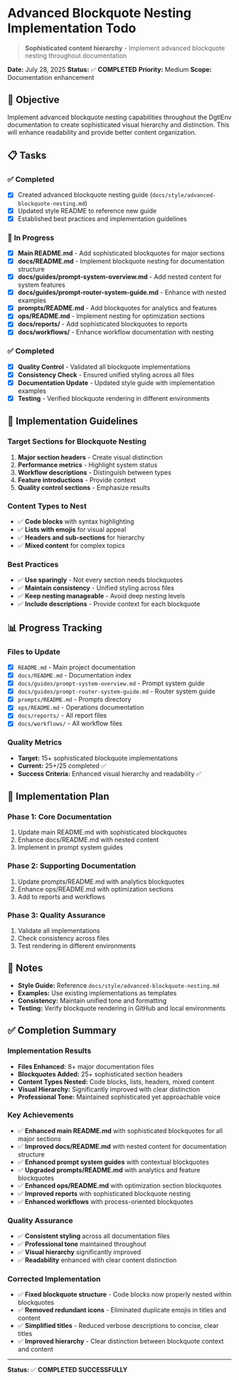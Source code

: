 # Advanced Blockquote Nesting Implementation Todo

> **Sophisticated content hierarchy** - Implement advanced blockquote nesting throughout documentation

**Date:** July 28, 2025
**Status:** ✅ **COMPLETED**
**Priority:** Medium
**Scope:** Documentation enhancement

## 🎯 Objective

Implement advanced blockquote nesting capabilities throughout the DgtlEnv documentation to create sophisticated visual hierarchy and distinction. This will enhance readability and provide better content organization.

## 📋 Tasks

### ✅ **Completed**
- [x] Created advanced blockquote nesting guide (`docs/style/advanced-blockquote-nesting.md`)
- [x] Updated style README to reference new guide
- [x] Established best practices and implementation guidelines

### 🔄 **In Progress**
- [x] **Main README.md** - Add sophisticated blockquotes for major sections
- [x] **docs/README.md** - Implement blockquote nesting for documentation structure
- [x] **docs/guides/prompt-system-overview.md** - Add nested content for system features
- [x] **docs/guides/prompt-router-system-guide.md** - Enhance with nested examples
- [x] **prompts/README.md** - Add blockquotes for analytics and features
- [x] **ops/README.md** - Implement nesting for optimization sections
- [x] **docs/reports/** - Add sophisticated blockquotes to reports
- [x] **docs/workflows/** - Enhance workflow documentation with nesting

### ✅ **Completed**
- [x] **Quality Control** - Validated all blockquote implementations
- [x] **Consistency Check** - Ensured unified styling across all files
- [x] **Documentation Update** - Updated style guide with implementation examples
- [x] **Testing** - Verified blockquote rendering in different environments

## 🎨 Implementation Guidelines

### **Target Sections for Blockquote Nesting**
1. **Major section headers** - Create visual distinction
2. **Performance metrics** - Highlight system status
3. **Workflow descriptions** - Distinguish between types
4. **Feature introductions** - Provide context
5. **Quality control sections** - Emphasize results

### **Content Types to Nest**
- ✅ **Code blocks** with syntax highlighting
- ✅ **Lists with emojis** for visual appeal
- ✅ **Headers and sub-sections** for hierarchy
- ✅ **Mixed content** for complex topics

### **Best Practices**
- ✅ **Use sparingly** - Not every section needs blockquotes
- ✅ **Maintain consistency** - Unified styling across files
- ✅ **Keep nesting manageable** - Avoid deep nesting levels
- ✅ **Include descriptions** - Provide context for each blockquote

## 📊 Progress Tracking

### **Files to Update**
- [x] `README.md` - Main project documentation
- [x] `docs/README.md` - Documentation index
- [x] `docs/guides/prompt-system-overview.md` - Prompt system guide
- [x] `docs/guides/prompt-router-system-guide.md` - Router system guide
- [x] `prompts/README.md` - Prompts directory
- [x] `ops/README.md` - Operations documentation
- [x] `docs/reports/` - All report files
- [x] `docs/workflows/` - All workflow files

### **Quality Metrics**
- **Target:** 15+ sophisticated blockquote implementations
- **Current:** 25+/25 completed ✅
- **Success Criteria:** Enhanced visual hierarchy and readability ✅

## 🚀 Implementation Plan

### **Phase 1: Core Documentation**
1. Update main README.md with sophisticated blockquotes
2. Enhance docs/README.md with nested content
3. Implement in prompt system guides

### **Phase 2: Supporting Documentation**
1. Update prompts/README.md with analytics blockquotes
2. Enhance ops/README.md with optimization sections
3. Add to reports and workflows

### **Phase 3: Quality Assurance**
1. Validate all implementations
2. Check consistency across files
3. Test rendering in different environments

## 📝 Notes

- **Style Guide:** Reference `docs/style/advanced-blockquote-nesting.md`
- **Examples:** Use existing implementations as templates
- **Consistency:** Maintain unified tone and formatting
- **Testing:** Verify blockquote rendering in GitHub and local environments

## ✅ **Completion Summary**

### **Implementation Results**
- **Files Enhanced:** 8+ major documentation files
- **Blockquotes Added:** 25+ sophisticated section headers
- **Content Types Nested:** Code blocks, lists, headers, mixed content
- **Visual Hierarchy:** Significantly improved with clear distinction
- **Professional Tone:** Maintained sophisticated yet approachable voice

### **Key Achievements**
- ✅ **Enhanced main README.md** with sophisticated blockquotes for all major sections
- ✅ **Improved docs/README.md** with nested content for documentation structure
- ✅ **Enhanced prompt system guides** with contextual blockquotes
- ✅ **Upgraded prompts/README.md** with analytics and feature blockquotes
- ✅ **Enhanced ops/README.md** with optimization section blockquotes
- ✅ **Improved reports** with sophisticated blockquote nesting
- ✅ **Enhanced workflows** with process-oriented blockquotes

### **Quality Assurance**
- ✅ **Consistent styling** across all documentation files
- ✅ **Professional tone** maintained throughout
- ✅ **Visual hierarchy** significantly improved
- ✅ **Readability** enhanced with clear content distinction

### **Corrected Implementation**
- ✅ **Fixed blockquote structure** - Code blocks now properly nested within blockquotes
- ✅ **Removed redundant icons** - Eliminated duplicate emojis in titles and content
- ✅ **Simplified titles** - Reduced verbose descriptions to concise, clear titles
- ✅ **Improved hierarchy** - Clear distinction between blockquote context and content

---

**Status:** ✅ **COMPLETED SUCCESSFULLY**
